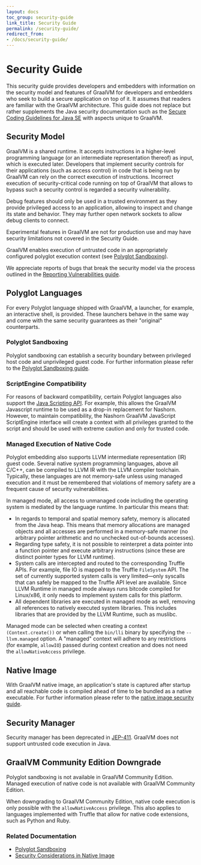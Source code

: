 ```yaml
---
layout: docs
toc_group: security-guide
link_title: Security Guide
permalink: /security-guide/
redirect_from:
- /docs/security-guide/
---
```


# Security Guide

This security guide provides developers and embedders with information on the security model and features of GraalVM for developers and embedders who seek to build a secure application on top of it.
It assumes that readers are familiar with the GraalVM architecture.
This guide does not replace but rather supplements the Java security documentation such as the [Secure Coding Guidelines for Java SE](https://www.oracle.com/java/technologies/javase/seccodeguide.html) with aspects unique to GraalVM.

## Security Model

GraalVM is a shared runtime. It accepts instructions in a higher-level
programming language (or an intermediate representation thereof) as input, which is executed later.
Developers that implement security controls for their applications (such as access control) in code that is being run by GraalVM can rely on the correct execution of instructions.
Incorrect execution of security-critical code running on top of GraalVM that allows to bypass such a security control is regarded a security vulnerability.

Debug features should only be used in a trusted environment as they provide privileged access to an application, allowing to inspect and change its state and behavior.
They may further open network sockets to allow debug clients to connect.

Experimental features in GraalVM are not for production use and may have security limitations not covered in the Security Guide.

GraalVM enables execution of untrusted code in an appropriately configured polyglot execution context (see [Polyglot Sandboxing](polyglot-sandbox.md)).

We appreciate reports of bugs that break the security model via the process
outlined in the [Reporting Vulnerabilities guide](https://www.oracle.com/corporate/security-practices/assurance/vulnerability/reporting.html).

## Polyglot Languages

For every Polyglot language shipped with GraalVM, a launcher, for example, an interactive shell, is provided.
These launchers behave in the same way and come with the same security guarantees as their "original" counterparts.

### Polyglot Sandboxing

Polyglot sandboxing can establish a security boundary between privileged host code and unprivileged guest code.
For further information please refer to the [Polyglot Sandboxing guide](polyglot-sandbox.md).

### ScriptEngine Compatibility

For reasons of backward compatibility, certain Polyglot languages also support the [Java Scripting API](https://docs.oracle.com/javase/9/scripting/java-scripting-api.htm).
For example, this allows the GraalVM Javascript runtime to be used as a drop-in replacement for Nashorn.
However, to maintain compatibility, the Nashorn GraalVM JavaScript ScriptEngine interface will create a context with all privileges granted to the script and should be used with extreme caution and only for trusted code.

### Managed Execution of Native Code

Polyglot embedding also supports LLVM intermediate representation (IR) guest code.
Several native system programming languages, above all C/C++, can be compiled to LLVM IR with the LLVM compiler toolchain.
Typically, these languages are not memory-safe unless using managed execution and it must be remembered that violations of memory safety are a frequent cause of security vulnerabilities.

In managed mode, all access to unmanaged code including the operating system is mediated by the language runtime. In particular this means that:

* In regards to temporal and spatial memory safety, memory is allocated from the Java heap. This means that memory allocations are managed objects and all accesses are performed in a memory-safe manner (no arbitrary pointer arithmetic and no unchecked out-of-bounds accesses).
* Regarding type safety, it is not possible to reinterpret a data pointer into a function pointer and execute arbitrary instructions (since these are distinct pointer types for LLVM runtime).
* System calls are intercepted and routed to the corresponding Truffle APIs. For example, file IO is mapped to the Truffle `FileSystem` API.
The set of currently supported system calls is very limited&mdash;only syscalls that can safely be mapped to the Truffle API level are available. Since LLVM Runtime in managed mode always runs bitcode compiled for Linux/x86, it only needs to implement system calls for this platform.
* All dependent libraries are executed in managed mode as well, removing all references to natively executed system libraries. This includes libraries that are provided by the LLVM Runtime, such as muslibc.

Managed mode can be selected when creating a context `(Context.create())` or when calling the `bin/lli` binary by specifying the `--llvm.managed` option. A "managed" context will adhere to any restrictions (for example, `allowIO`) passed during context creation and does not need the `allowNativeAccess` privilege.

## Native Image

With GraalVM native image, an application's state is captured after startup and all reachable code is compiled ahead of time to be bundled as a native executable.
For further information please refer to the [native image security guide](native-image.md).

## Security Manager

Security manager has been deprecated in [JEP-411](https://openjdk.java.net/jeps/411).
GraalVM does not support untrusted code execution in Java.

## GraalVM Community Edition Downgrade

Polyglot sandboxing is not available in GraalVM Community Edition.
Managed execution of native code is not available with GraalVM Community Edition.

When downgrading to GraalVM Community Edition, native code execution is only possible with the `allowNativeAccess` privilege.
This also applies to languages implemented with Truffle that allow for native code extensions, such as Python and Ruby.

### Related Documentation

- [Polyglot Sandboxing](polyglot-sandbox.md)
- [Security Considerations in Native Image](native-image.md)
